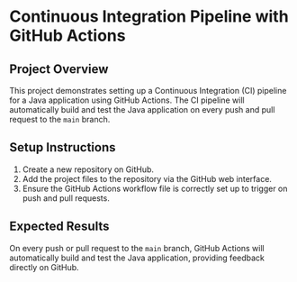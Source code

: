 # Continuous Integration Pipeline with GitHub Actions

## Project Overview

This project demonstrates setting up a Continuous Integration (CI) pipeline for a Java application using GitHub Actions. The CI pipeline will automatically build and test the Java application on every push and pull request to the `main` branch.

## Setup Instructions

1. Create a new repository on GitHub.
2. Add the project files to the repository via the GitHub web interface.
3. Ensure the GitHub Actions workflow file is correctly set up to trigger on push and pull requests.

## Expected Results

On every push or pull request to the `main` branch, GitHub Actions will automatically build and test the Java application, providing feedback directly on GitHub.
